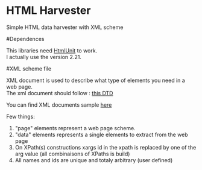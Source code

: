 # HTML Harvester
Simple HTML data harvester with XML scheme

#Dependences

This libraries need <a href="http://htmlunit.sourceforge.net/"> HtmlUnit</a> to work.<br>
I actually use the version 2.21.

#XML scheme file

XML document is used to describe what type of elements you need in a web page.<br>
The xml document should follow : <a href="https://raw.githubusercontent.com/nyradr/HTML_Harvester/master/HtmlHarvester/dtd/scheme.dtd">this DTD </a><br>

You can find XML documents sample <a href="https://github.com/nyradr/HTML_Harvester/tree/master/HtmlHarvester/xml">here</a>

Few things:
	<ol>
	<li>"page" elements represent a web page scheme.</li>
	<li>"data" elements represents a single elements to extract from the web page</li>
	<li>On XPath(s) constructions xargs id in the xpath is replaced by one of the arg value (all combinaisons of XPaths is build)</li>
	<li>All names and ids are unique and totaly arbitrary (user defined)</li>
	</ol>
